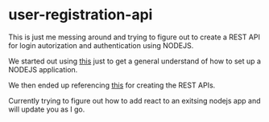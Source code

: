 # user-registration-api

This is just me messing around and trying to figure out to create a REST API for login autorization and authentication using NODEJS.

We started out using [this]( https://closebrace.com/tutorials/2017-03-02/the-dead-simple-step-by-step-guide-for-front-end-developers-to-getting-up-and-running-with-nodejs-express-and-mongodb?fbclid=IwAR11i3UiSidEoX9EytKRfBS2gwJ6IAJnPcvnm0pvpzddaVcwlVhcz6kA7Qg) just to get a general understand of how to set up a NODEJS application.

We then ended up referencing [this](https://medium.com/swlh/jwt-authentication-authorization-in-nodejs-express-mongodb-rest-apis-2019-ad14ec818122) for creating the REST APIs.

Currently trying to figure out how to add react to an exitsing nodejs app and will update you as I go.
